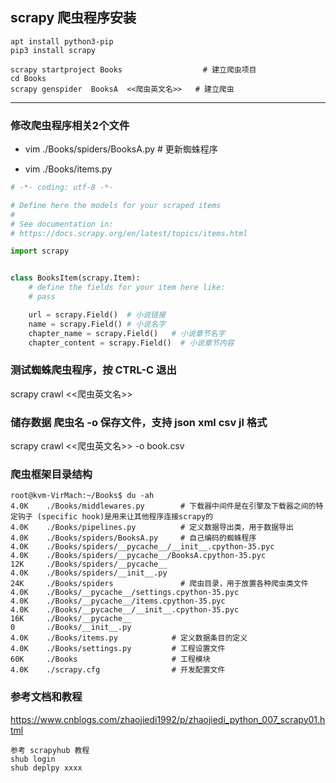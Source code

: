 ## scrapy 爬虫程序安装
```
apt install python3-pip
pip3 install scrapy

scrapy startproject Books                  # 建立爬虫项目
cd Books
scrapy genspider  BooksA  <<爬虫英文名>>   # 建立爬虫

```
------------------

### 修改爬虫程序相关2个文件

- vim  ./Books/spiders/BooksA.py    # 更新蜘蛛程序

- vim  ./Books/items.py

```python
# -*- coding: utf-8 -*-

# Define here the models for your scraped items
#
# See documentation in:
# https://docs.scrapy.org/en/latest/topics/items.html

import scrapy


class BooksItem(scrapy.Item):
    # define the fields for your item here like:
    # pass

    url = scrapy.Field()  # 小说链接
    name = scrapy.Field() # 小说名字
    chapter_name = scrapy.Field()   # 小说章节名字
    chapter_content = scrapy.Field()  # 小说章节内容

```

### 测试蜘蛛爬虫程序，按 CTRL-C 退出 
scrapy crawl <<爬虫英文名>>

### 储存数据 爬虫名  -o 保存文件，支持 json xml csv jl 格式
scrapy crawl <<爬虫英文名>> -o book.csv


### 爬虫框架目录结构
```
root@kvm-VirMach:~/Books$ du -ah
4.0K    ./Books/middlewares.py        # 下载器中间件是在引擎及下载器之间的特定钩子 (specific hook)是用来让其他程序连接scrapy的
4.0K    ./Books/pipelines.py          # 定义数据导出类，用于数据导出
4.0K    ./Books/spiders/BooksA.py     # 自己编码的蜘蛛程序
4.0K    ./Books/spiders/__pycache__/__init__.cpython-35.pyc
4.0K    ./Books/spiders/__pycache__/BooksA.cpython-35.pyc
12K     ./Books/spiders/__pycache__
4.0K    ./Books/spiders/__init__.py
24K     ./Books/spiders               # 爬虫目录，用于放置各种爬虫类文件
4.0K    ./Books/__pycache__/settings.cpython-35.pyc
4.0K    ./Books/__pycache__/items.cpython-35.pyc
4.0K    ./Books/__pycache__/__init__.cpython-35.pyc
16K     ./Books/__pycache__
0       ./Books/__init__.py
4.0K    ./Books/items.py            # 定义数据条目的定义
4.0K    ./Books/settings.py         # 工程设置文件
60K     ./Books                     # 工程模块
4.0K    ./scrapy.cfg                # 开发配置文件

```

### 参考文档和教程
https://www.cnblogs.com/zhaojiedi1992/p/zhaojiedi_python_007_scrapy01.html

```
参考 scrapyhub 教程
shub login
shub deplpy xxxx
```
